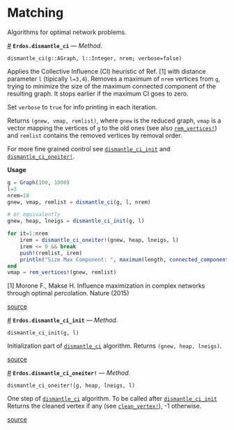 
<a id='Matching-1'></a>

# Matching


Algorithms for optimal network problems.

<a id='Erdos.dismantle_ci-Tuple{Erdos.AGraph,Integer,Integer}' href='#Erdos.dismantle_ci-Tuple{Erdos.AGraph,Integer,Integer}'>#</a>
**`Erdos.dismantle_ci`** &mdash; *Method*.



```
dismantle_ci(g::AGraph, l::Integer, nrem; verbose=false)
```

Applies the Collective Influence (CI) heuristic of Ref. [1]  with distance parameter `l` (tipically `l=3,4`). Removes a maximum of `nrem` vertices from `g`, trying to minimize the size of the maximum connected component of the resulting graph. It stops earlier if the maximum CI goes to zero.

Set `verbose` to `true` for info printing in each iteration.

Returns `(gnew, vmap, remlist)`, where `gnew` is the reduced graph, `vmap` is a vector mapping the vertices of `g` to the old ones (see also [`rem_vertices!`](core.md#Erdos.rem_vertices!)) and `remlist` contains the removed vertices by removal order.

For more fine grained control see [`dismantle_ci_init`](dismantling.md#Erdos.dismantle_ci_init-Tuple{Erdos.AGraph,Integer}) and [`dismantle_ci_oneiter!`](dismantling.md#Erdos.dismantle_ci_oneiter!-Tuple{Erdos.AGraph,Any,Array{Array{T,1},1},Integer}).

**Usage**

```julia
g = Graph(100, 1000)
l=3
nrem=10
gnew, vmap, remlist = dismantle_ci(g, l, nrem)

# or equivalently
gnew, heap, lneigs = dismantle_ci_init(g, l)

for it=1:nrem
    irem = dismantle_ci_oneiter!(gnew, heap, lneigs, l)
    irem <= 0 && break
    push!(remlist, irem)
    println("Size Max Component: ", maximum(length, connected_components(g)))
end
vmap = rem_vertices!(gnew, remlist)
```

[1] Morone F., Makse H. Influence maximization in complex networks through optimal percolation. Nature (2015)


<a target='_blank' href='https://github.com/CarloLucibello/Erdos.jl/tree/66e6f1999dd8bd1a8b314ef10b82c9029c20289d/docs/../src/dismantling/ci.jl#L1-L40' class='documenter-source'>source</a><br>

<a id='Erdos.dismantle_ci_init-Tuple{Erdos.AGraph,Integer}' href='#Erdos.dismantle_ci_init-Tuple{Erdos.AGraph,Integer}'>#</a>
**`Erdos.dismantle_ci_init`** &mdash; *Method*.



```
dismantle_ci_init(g, l)
```

Initialization part of [`dismantle_ci`](dismantling.md#Erdos.dismantle_ci-Tuple{Erdos.AGraph,Integer,Integer}) algorithm. Returns `(gnew, heap, lneigs)`.


<a target='_blank' href='https://github.com/CarloLucibello/Erdos.jl/tree/66e6f1999dd8bd1a8b314ef10b82c9029c20289d/docs/../src/dismantling/ci.jl#L55-L60' class='documenter-source'>source</a><br>

<a id='Erdos.dismantle_ci_oneiter!-Tuple{Erdos.AGraph,Any,Array{Array{T,1},1},Integer}' href='#Erdos.dismantle_ci_oneiter!-Tuple{Erdos.AGraph,Any,Array{Array{T,1},1},Integer}'>#</a>
**`Erdos.dismantle_ci_oneiter!`** &mdash; *Method*.



```
dismantle_ci_oneiter!(g, heap, lneigs, l)
```

One step of [`dismantle_ci`](dismantling.md#Erdos.dismantle_ci-Tuple{Erdos.AGraph,Integer,Integer}) algorithm. To be called after [`dismantle_ci_init`](dismantling.md#Erdos.dismantle_ci_init-Tuple{Erdos.AGraph,Integer}) Returns the cleaned vertex if any (see [`clean_vertex!`](core.md#Erdos.clean_vertex!)), -1 otherwise.


<a target='_blank' href='https://github.com/CarloLucibello/Erdos.jl/tree/66e6f1999dd8bd1a8b314ef10b82c9029c20289d/docs/../src/dismantling/ci.jl#L70-L76' class='documenter-source'>source</a><br>

